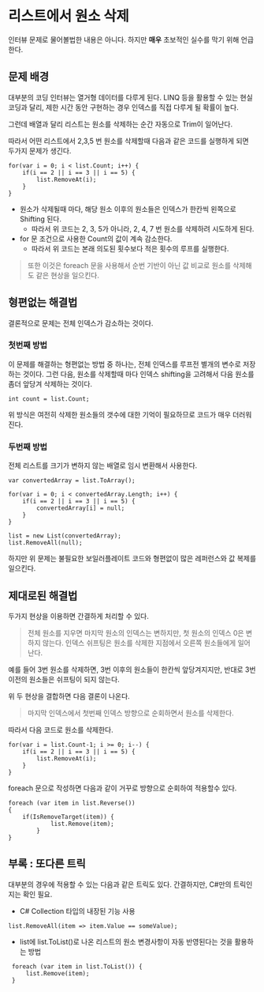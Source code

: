 <!-- TITLE: 리스트에서 원소 삭제 -->
<!-- SUBTITLE: A quick summary of 리스트에서 원소 삭제 -->

# 리스트에서 원소 삭제
인터뷰 문제로 물어볼법한 내용은 아니다. 하지만 **매우** 초보적인 실수를 막기 위해 언급한다.

## 문제 배경
대부분의 코딩 인터뷰는 열거형 데이터를 다루게 된다.
LINQ 등을 활용할 수 있는 현실 코딩과 달리, 제한 시간 동안 구현하는 경우 인덱스를 직접 다루게 될 확률이 높다.

그런데 배열과 달리 리스트는 원소를 삭제하는 순간 자동으로 Trim이 일어난다.

따라서 어떤 리스트에서 2,3,5 번 원소를 삭제할때 다음과 같은 코드를 실행하게 되면 두가지 문제가 생긴다.

```
for(var i = 0; i < list.Count; i++) {
	if(i == 2 || i == 3 || i == 5) {
		list.RemoveAt(i);
	}
}

```

- 원소가 삭제될때 마다, 해당 원소 이후의 원소들은 인덱스가 한칸씩 왼쪽으로 Shifting 된다.
	- 따라서 위 코드는 2, 3, 5가 아니라, 2, 4, 7 번 원소를 삭제하려 시도하게 된다.
- for 문 조건으로 사용한 Count의 값이 계속 감소한다.
	- 따라서 위 코드는 본래 의도된 횟수보다 적은 횟수의 루프를 실행한다.

> 또한 이것은 foreach 문을 사용해서 순번 기반이 아닌 값 비교로 원소를 삭제해도 같은 현상을 일으킨다.

## 형편없는 해결법
결론적으로 문제는 전체 인덱스가 감소하는 것이다.

### 첫번째 방법

이 문제를 해결하는 형편없는 방법 중 하나는, 전체 인덱스를 루프전 별개의 변수로 저장하는 것이다.
그런 다음, 원소를 삭제할때 마다 인덱스 shifting을 고려해서 다음 원소를 좀더 앞당겨 삭제하는 것이다.
```
int count = list.Count;
```

위 방식은 여전히 삭제한 원소들의 갯수에 대한 기억이 필요하므로 코드가 매우 더러워진다.

### 두번째 방법
전체 리스트를 크기가 변하지 않는 배열로 임시 변환해서 사용한다.

```
var convertedArray = list.ToArray();

for(var i = 0; i < convertedArray.Length; i++) {
	if(i == 2 || i == 3 || i == 5) {
		convertedArray[i] = null;
	}
}

list = new List(convertedArray);
list.RemoveAll(null);
```

하지만 위 문제는 불필요한 보일러플레이트 코드와 형편없이 많은 레퍼런스와 값 복제를 일으킨다.

## 제대로된 해결법
두가지 현상을 이용하면 간결하게 처리할 수 있다.

> 전체 원소를 지우면 마지막 원소의 인덱스는 변하지만, 첫 원소의 인덱스 0은 변하지 않는다.
> 인덱스 쉬프팅은 원소를 삭제한 지점에서 오른쪽 원소들에게 일어난다.
 
예를 들어 3번 원소를 삭제하면, 3번 이후의 원소들이 한칸씩 앞당겨지지만, 반대로 3번 이전의 원소들은 쉬프팅이 되지 않는다.

위 두 현상을 결합하면 다음 결론이 나온다.
> 마지막 인덱스에서 첫번째 인덱스 방향으로 순회하면서 원소를 삭제한다.

따라서 다음 코드로 원소를 삭제한다.

```
for(var i = list.Count-1; i >= 0; i--) {
	if(i == 2 || i == 3 || i == 5) {
		list.RemoveAt(i);
	}
}
```

foreach 문으로 작성하면 다음과 같이 거꾸로 방향으로 순회하여 적용할수 있다.

```
foreach (var item in list.Reverse())
{
    if(IsRemoveTarget(item)) {
			list.Remove(item);
		}
}
```

## 부록 : 또다른 트릭
대부분의 경우에 적용할 수 있는 다음과 같은 트릭도 있다.
간결하지만, C#만의 트릭인지는 확인 필요.

- C# Collection 타입의 내장된 기능 사용

```
list.RemoveAll(item => item.Value == someValue);
```


- list에 list.ToList()로 나온 리스트의 원소 변경사항이 자동 반영된다는 것을 활용하는 방법

```
 foreach (var item in list.ToList()) {
     list.Remove(item);
 }
 ```
